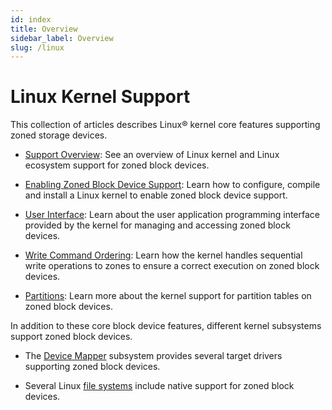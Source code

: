 ```yaml
---
id: index
title: Overview
sidebar_label: Overview
slug: /linux
---
```


# Linux Kernel Support

This collection of articles describes Linux&reg; kernel core features supporting
zoned storage devices.

* [Support Overview](/docs/linux/overview): See an overview of Linux kernel and
  Linux ecosystem support for zoned block devices.

* [Enabling Zoned Block Device Support](/docs/linux/config): Learn how to
  configure, compile and install a Linux kernel to enable zoned block device
  support.

* [User Interface](/docs/linux/zbd-api): Learn about the user application
  programming interface provided by the kernel for managing and accessing zoned
  block devices.

* [Write Command Ordering](/docs/linux/sched): Learn how the kernel handles
  sequential write operations to zones to ensure a correct execution on zoned
  block devices.

* [Partitions](/docs/linux/part): Learn more about the kernel support for
  partition tables on zoned block devices.

In addition to these core block device features, different kernel subsystems
support zoned block devices.

* The [Device Mapper](/docs/device-mapper) subsystem provides several target
  drivers supporting zoned block devices.

* Several Linux [file systems](/docs/filesystems) include native support for
  zoned block devices.
